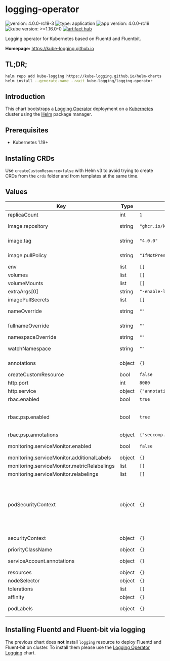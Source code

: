 # logging-operator

![version: 4.0.0-rc19-3](https://img.shields.io/badge/version-4.0.0--rc19--3-informational?style=flat-square) ![type: application](https://img.shields.io/badge/type-application-informational?style=flat-square) ![app version: 4.0.0-rc19](https://img.shields.io/badge/app%20version-4.0.0--rc19-informational?style=flat-square) ![kube version: >=1.16.0-0](https://img.shields.io/badge/kube%20version->=1.16.0--0-informational?style=flat-square) [![artifact hub](https://img.shields.io/badge/artifact%20hub-logging--operator-informational?style=flat-square)](https://artifacthub.io/packages/helm/kube-logging/logging-operator)

Logging operator for Kubernetes based on Fluentd and Fluentbit.

**Homepage:** <https://kube-logging.github.io>

## TL;DR;

```bash
helm repo add kube-logging https://kube-logging.github.io/helm-charts
helm install --generate-name --wait kube-logging/logging-operator
```

## Introduction

This chart bootstraps a [Logging Operator](https://github.com/kube-logging/logging-operator) deployment on a [Kubernetes](http://kubernetes.io) cluster using the [Helm](https://helm.sh) package manager.

## Prerequisites

- Kubernetes 1.19+

## Installing CRDs

Use `createCustomResource=false` with Helm v3 to avoid trying to create CRDs from the `crds` folder and from templates at the same time.

## Values

| Key | Type | Default | Description |
|-----|------|---------|-------------|
| replicaCount | int | `1` |  |
| image.repository | string | `"ghcr.io/kube-logging/logging-operator"` | Name of the image repository to pull the container image from. |
| image.tag | string | `"4.0.0"` | Image tag override for the default value (chart appVersion). |
| image.pullPolicy | string | `"IfNotPresent"` | [Image pull policy](https://kubernetes.io/docs/concepts/containers/images/#updating-images) for updating already existing images on a node. |
| env | list | `[]` |  |
| volumes | list | `[]` |  |
| volumeMounts | list | `[]` |  |
| extraArgs[0] | string | `"-enable-leader-election=true"` |  |
| imagePullSecrets | list | `[]` |  |
| nameOverride | string | `""` | A name in place of the chart name for `app:` labels. |
| fullnameOverride | string | `""` | A name to substitute for the full names of resources. |
| namespaceOverride | string | `""` | A namespace override for the app. |
| watchNamespace | string | `""` | Namespace to watch for LoggingOperator Custom Resources. |
| annotations | object | `{}` | Define annotations for logging-operator pods. |
| createCustomResource | bool | `false` | Deploy CRDs used by Logging Operator. |
| http.port | int | `8080` | HTTP listen port number. |
| http.service | object | `{"annotations":{},"clusterIP":"None","labels":{},"type":"ClusterIP"}` | Service definition for query http service. |
| rbac.enabled | bool | `true` | Create rbac service account and roles. |
| rbac.psp.enabled | bool | `true` | Must be used with `rbac.enabled` true. If true, creates & uses RBAC resources required in the cluster with [Pod Security Policies](https://kubernetes.io/docs/concepts/policy/pod-security-policy/) enabled. |
| rbac.psp.annotations | object | `{"seccomp.security.alpha.kubernetes.io/allowedProfileNames":"docker/default,runtime/default","seccomp.security.alpha.kubernetes.io/defaultProfileName":"runtime/default"}` | PSP annotations |
| monitoring.serviceMonitor.enabled | bool | `false` | Create a Prometheus Operator ServiceMonitor object. |
| monitoring.serviceMonitor.additionalLabels | object | `{}` |  |
| monitoring.serviceMonitor.metricRelabelings | list | `[]` |  |
| monitoring.serviceMonitor.relabelings | list | `[]` |  |
| podSecurityContext | object | `{}` | Pod SecurityContext for Logging operator. [More info](https://kubernetes.io/docs/concepts/policy/security-context/) # SecurityContext holds pod-level security attributes and common container settings. # This defaults to non root user with uid 1000 and gid 2000.	*v1.PodSecurityContext	false # ref: https://kubernetes.io/docs/tasks/configure-pod-container/security-context/ |
| securityContext | object | `{}` | Container SecurityContext for Logging operator. [More info](https://kubernetes.io/docs/concepts/policy/security-context/) |
| priorityClassName | object | `{}` | Operator priorityClassName. |
| serviceAccount.annotations | object | `{}` | Define annotations for logging-operator ServiceAccount. |
| resources | object | `{}` | CPU/Memory resource requests/limits |
| nodeSelector | object | `{}` |  |
| tolerations | list | `[]` | Node Tolerations |
| affinity | object | `{}` | Node Affinity |
| podLabels | object | `{}` | Define which Nodes the Pods are scheduled on. |

## Installing Fluentd and Fluent-bit via logging

The previous chart does **not** install `logging` resource to deploy Fluentd and Fluent-bit on cluster.
To install them please use the [Logging Operator Logging](https://github.com/kube-logging/helm-charts/tree/main/charts/logging-operator-logging) chart.
